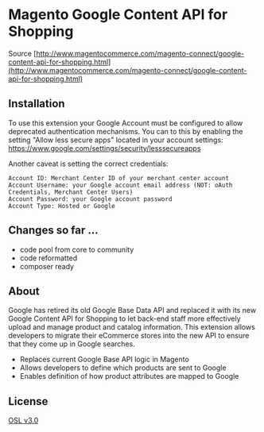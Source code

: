 Magento Google Content API for Shopping
=============================

Source [http://www.magentocommerce.com/magento-connect/google-content-api-for-shopping.html](http://www.magentocommerce.com/magento-connect/google-content-api-for-shopping.html)

## Installation

To use this extension your Google Account must be configured to allow deprecated authentication mechanisms.
You can to this by enabling the setting "Allow less secure apps" located in your account settings:
https://www.google.com/settings/security/lesssecureapps

Another caveat is setting the correct credentials:

    Account ID: Merchant Center ID of your merchant center account
    Account Username: your Google account email address (NOT: oAuth Credentials, Merchant Center Users)
    Account Password: your Google account password
    Account Type: Hosted or Google

## Changes so far ...

- code pool from core to community
- code reformatted
- composer ready


## About

Google has retired its old Google Base Data API and replaced it with its new Google Content API for Shopping to let back-end staff more effectively
upload and manage product and catalog information. This extension allows developers to migrate their eCommerce stores into the new API to ensure that
they come up in Google searches.

- Replaces current Google Base API logic in Magento
- Allows developers to define which products are sent to Google
- Enables definition of how product attributes are mapped to Google

## License

[OSL v3.0](http://www.opensource.org/licenses/osl-3.0.php)
